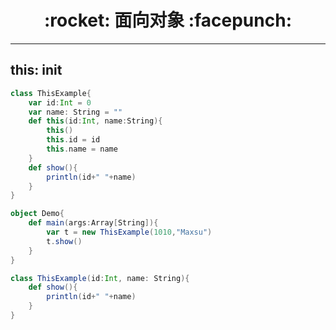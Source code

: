<h1 align = "center">:rocket: 面向对象 :facepunch:</h1>

---

## this: __init__

```scala
class ThisExample{  
    var id:Int = 0  
    var name: String = ""  
    def this(id:Int, name:String){  
        this()  
        this.id = id  
        this.name = name  
    }  
    def show(){  
        println(id+" "+name)  
    }  
}  

object Demo{  
    def main(args:Array[String]){  
        var t = new ThisExample(1010,"Maxsu")  
        t.show()  
    }  
}
```

```scala
class ThisExample(id:Int, name: String){  
    def show(){  
        println(id+" "+name)  
    }  
}  
```
